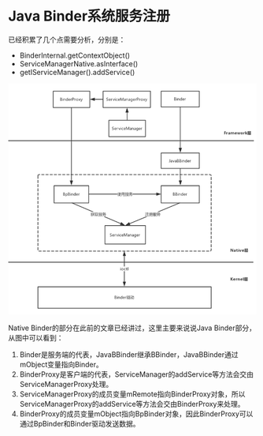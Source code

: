 # Java Binder系统服务注册
已经积累了几个点需要分析，分别是：

* BinderInternal.getContextObject()
* ServiceManagerNative.asInterface()
* getIServiceManager().addService()

![image](images/image1.png)

Native Binder的部分在此前的文章已经讲过，这里主要来说说Java Binder部分，从图中可以看到：

1. Binder是服务端的代表，JavaBBinder继承BBinder，JavaBBinder通过mObject变量指向Binder。
2. BinderProxy是客户端的代表，ServiceManager的addService等方法会交由ServiceManagerProxy处理。
3. ServiceManagerProxy的成员变量mRemote指向BinderProxy对象，所以ServiceManagerProxy的addService等方法会交由BinderProxy来处理。
4. BinderProxy的成员变量mObject指向BpBinder对象，因此BinderProxy可以通过BpBinder和Binder驱动发送数据。
